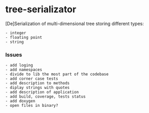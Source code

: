 # tree-serializator
[De]Serialization of multi-dimensional tree storing different types:

    - integer
    - floating point
    - string

### Issues
    - add loging
    - add namespaces
    - divide to lib the most part of the codebase
    - add corner case tests
    - add description to methods
    - diplay strings with quotes
    - add description of application
    - add build, coverage, tests status
    - add doxygen
    - open files in binary?
